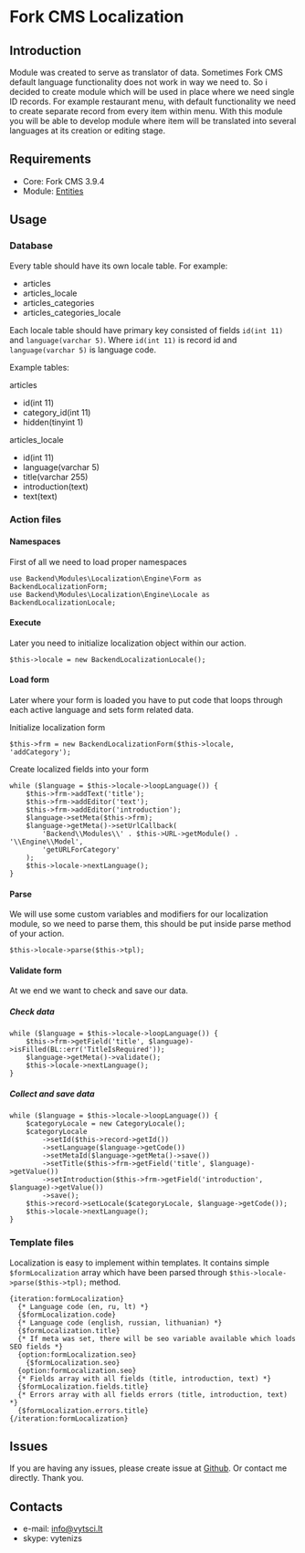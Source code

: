 # Fork CMS Localization
## Introduction
Module was created to serve as translator of data. Sometimes Fork CMS default language functionality does not work in way we need to.
So i decided to create module which will be used in place where we need single ID records.
For example restaurant menu, with default functionality we need to create separate record from every item within menu.
With this module you will be able to develop module where item will be translated into several languages at its creation or editing stage.

## Requirements
* Core: Fork CMS 3.9.4
* Module: [Entities](https://github.com/vytenizs/forkcms-module-entities)

## Usage
### Database
Every table should have its own locale table.
For example:
* articles
* articles_locale
* articles_categories
* articles_categories_locale

Each locale table should have primary key consisted of fields `id(int 11)` and `language(varchar 5)`.
Where `id(int 11)` is record id and `language(varchar 5)` is language code.

Example tables:

articles
* id(int 11)
* category_id(int 11)
* hidden(tinyint 1)

articles_locale
* id(int 11)
* language(varchar 5)
* title(varchar 255)
* introduction(text)
* text(text)

### Action files
#### Namespaces
First of all we need to load proper namespaces

```
use Backend\Modules\Localization\Engine\Form as BackendLocalizationForm;
use Backend\Modules\Localization\Engine\Locale as BackendLocalizationLocale;
```

#### Execute
Later you need to initialize localization object within our action.

```
$this->locale = new BackendLocalizationLocale();
```

#### Load form
Later where your form is loaded you have to put code that loops through each active language and sets form related data.

Initialize localization form

```
$this->frm = new BackendLocalizationForm($this->locale, 'addCategory');
```

Create localized fields into your form

```
while ($language = $this->locale->loopLanguage()) {
    $this->frm->addText('title');
    $this->frm->addEditor('text');
    $this->frm->addEditor('introduction');
    $language->setMeta($this->frm);
    $language->getMeta()->setUrlCallback(
        'Backend\\Modules\\' . $this->URL->getModule() . '\\Engine\\Model',
        'getURLForCategory'
    );
    $this->locale->nextLanguage();
}
```

#### Parse
We will use some custom variables and modifiers for our localization module, so we need to parse them,
this should be put inside parse method of your action.

```
$this->locale->parse($this->tpl);
```

#### Validate form
At we end we want to check and save our data.

##### Check data

```
while ($language = $this->locale->loopLanguage()) {
    $this->frm->getField('title', $language)->isFilled(BL::err('TitleIsRequired'));
    $language->getMeta()->validate();
    $this->locale->nextLanguage();
}
```

##### Collect and save data

```
while ($language = $this->locale->loopLanguage()) {
    $categoryLocale = new CategoryLocale();
    $categoryLocale
        ->setId($this->record->getId())
        ->setLanguage($language->getCode())
        ->setMetaId($language->getMeta()->save())
        ->setTitle($this->frm->getField('title', $language)->getValue())
        ->setIntroduction($this->frm->getField('introduction', $language)->getValue())
        ->save();
    $this->record->setLocale($categoryLocale, $language->getCode());
    $this->locale->nextLanguage();
}
```

### Template files
Localization is easy to implement within templates. It contains simple `$formLocalization` array which have been parsed
through `$this->locale->parse($this->tpl);` method.

```
{iteration:formLocalization}
  {* Language code (en, ru, lt) *}
  {$formLocalization.code}
  {* Language code (english, russian, lithuanian) *}
  {$formLocalization.title}
  {* If meta was set, there will be seo variable available which loads SEO fields *}
  {option:formLocalization.seo}
    {$formLocalization.seo}
  {option:formLocalization.seo}
  {* Fields array with all fields (title, introduction, text) *}
  {$formLocalization.fields.title}
  {* Errors array with all fields errors (title, introduction, text) *}
  {$formLocalization.errors.title}
{/iteration:formLocalization}
```

## Issues
If you are having any issues, please create issue at [Github](https://github.com/vytenizs/forkcms-module-localization/issues).
Or contact me directly. Thank you.

## Contacts

* e-mail: info@vytsci.lt
* skype: vytenizs
